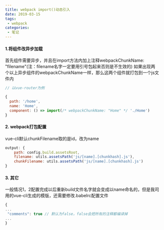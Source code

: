 ```yaml
---
title: webpack import()动态引入
date: 2019-03-15
tags:
 - webpack
categories: 
 - 笔记
---
```


#### 1.将组件改异步加载
首先组件需要异步，并且在import方法内加上注释webpackChunkName: "filename"(注：filename名字一定要用引号包起来否则是不生效的) 如果出现两个以上异步组件的webpackChunkName一样，那么这两个组件就打包到一个js文件内

```javascript
// 以vue-router为例

{
  path: '/home',
  name: 'Home',
  component: () => import(/* webpackChunkName: "Home" */ './Home')
}
```

#### 2. webpack打包配置
vue-cli默认chunkFilename取的是id，改为name

```javascript
output: {
    path: config.build.assetsRoot,
    filename: utils.assetsPath('js/[name].[chunkhash].js'),
    chunkFilename: utils.assetsPath('js/[name].[chunkhash].js')
}
```

#### 3. 其它
一般情况1，2配置完成以后重新build文件名字就会变成以name命名的，但是我司用的vue-cli生成的模版，还需要修改.babelrc配置文件

```javascript
{
...
 "comments": true // 默认为false，false会把所有的注释都编译掉
...
}
```